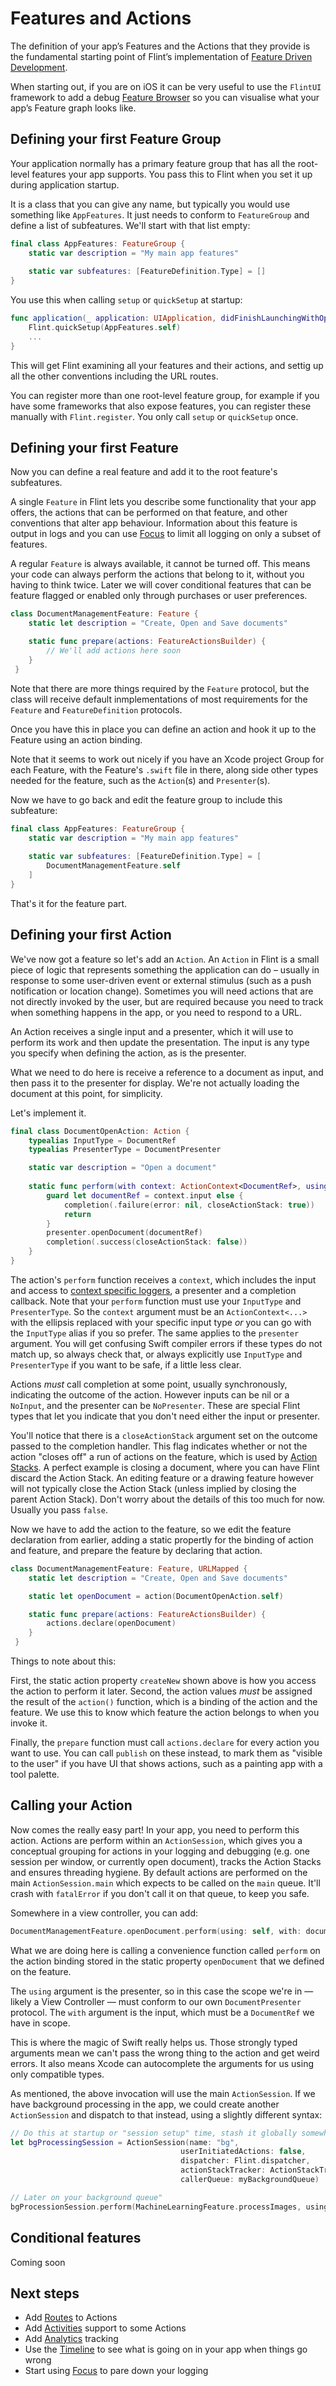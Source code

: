 # Features and Actions

The definition of your app’s Features and the Actions that they provide is the fundamental starting point of Flint’s implementation of [Feature Driven Development](https://www.montanafloss.co/blog/feature-driven-development).

When starting out, if you are on iOS it can be very useful to use the `FlintUI` framework to add a debug [Feature Browser](flint_ui.md) so you can visualise what your app’s Feature graph looks like.

## Defining your first Feature Group

Your application normally has a primary feature group that has all the root-level features your app supports. You pass this to Flint when you set it up during application startup.

It is a class that you can give any name, but typically you would use something like `AppFeatures`. It just needs to conform to `FeatureGroup` and define a list of subfeatures. We'll start with that list empty:

```swift
final class AppFeatures: FeatureGroup {
    static var description = "My main app features"
    
    static var subfeatures: [FeatureDefinition.Type] = []
}
```

You use this when calling `setup` or `quickSetup` at startup:

```swift
func application(_ application: UIApplication, didFinishLaunchingWithOptions launchOptions: [UIApplicationLaunchOptionsKey: Any]?) -> Bool {
    Flint.quickSetup(AppFeatures.self)
    ...
}
```

This will get Flint examining all your features and their actions, and settig up all the other conventions including the URL routes.

You can register more than one root-level feature group, for example if you have some frameworks that also expose features, you can register these manually with `Flint.register`. You only call `setup` or `quickSetup` once.

## Defining your first Feature

Now you can define a real feature and add it to the root feature's subfeatures.

A single `Feature` in Flint lets you describe some functionality that your app offers, the actions that can be performed on that feature, and other conventions that alter app behaviour. Information about this feature is output in logs and you can use [Focus]() to limit all logging on only a subset of features.

A regular `Feature` is always available, it cannot be turned off. This means your code can always perform the actions that belong to it, without you having to think twice. Later we will cover conditional features that can be feature flagged or enabled only through purchases or user preferences.

```swift
class DocumentManagementFeature: Feature {
    static let description = "Create, Open and Save documents"

    static func prepare(actions: FeatureActionsBuilder) {
    	// We'll add actions here soon
    }
 }
```

Note that there are more things required by the `Feature` protocol, but the class will receive default inmplementations of most requirements for the `Feature` and `FeatureDefinition` protocols. 

Once you have this in place you can define an action and hook it up to the Feature using an action binding.

Note that it seems to work out nicely if you have an Xcode project Group for each Feature, with the Feature's `.swift` file in there, along side other types needed for the feature, such as the `Action`(s) and `Presenter`(s).

Now we have to go back and edit the feature group to include this subfeature:

```swift
final class AppFeatures: FeatureGroup {
    static var description = "My main app features"
    
    static var subfeatures: [FeatureDefinition.Type] = [
    	DocumentManagementFeature.self
    ]
}
```

That's it for the feature part.

## Defining your first Action

We've now got a feature so let's add an `Action`. An `Action` in Flint is a small piece of logic that represents something the application can do – usually in response to some user-driven event or external stimulus (such as a push notification or location change). Sometimes you will need actions that are not directly invoked by the user, but are required because you need to track when something happens in the app, or you need to respond to a URL.

An Action receives a single input and a presenter, which it will use to perform its work and then update the presentation. The input is any type you specify when defining the action, as is the presenter.

What we need to do here is receive a reference to a document as input, and then pass it to the presenter for display. We're not actually loading the document at this point, for simplicity.

Let's implement it.

```swift
final class DocumentOpenAction: Action {
    typealias InputType = DocumentRef
    typealias PresenterType = DocumentPresenter

    static var description = "Open a document"
    
    static func perform(with context: ActionContext<DocumentRef>, using presenter: DocumentPresenter, completion: @escaping ((ActionPerformOutcome) -> ())) {
        guard let documentRef = context.input else {
            completion(.failure(error: nil, closeActionStack: true))
            return
        }
        presenter.openDocument(documentRef)
        completion(.success(closeActionStack: false))
    }
}
```

The action's `perform` function receives a `context`, which includes the input and access to [context specific loggers](), a presenter and a completion callback. Note that your `perform` function must use your `InputType` and `PresenterType`. So the `context` argument must be an `ActionContext<...>` with the ellipsis replaced with your specific input type *or* you can go with the `InputType` alias if you so prefer. The same applies to the `presenter` argument. You will get confusing Swift compiler errors if these types do not match up, so always check that, or always explicitly use `InputType` and `PresenterType` if you want to be safe, if a little less clear.

Actions *must* call completion at some point, usually synchronously, indicating the outcome of the action. However inputs can be nil or a `NoInput`, and the presenter can be `NoPresenter`. These are special Flint types that let you indicate that you don't need either the input or presenter.

You'll notice that there is a `closeActionStack` argument set on the outcome passed to the completion handler. This flag indicates whether or not the action "closes off" a run of actions on the feature, which is used by [Action Stacks](action_stacks.md). A perfect example is closing a document, where you can have Flint discard the Action Stack. An editing feature or a drawing feature however will not typically close the Action Stack (unless implied by closing the parent Action Stack). Don't worry about the details of this too much for now. Usually you pass `false`.

Now we have to add the action to the feature, so we edit the feature declaration from earlier, adding a static propertly for the binding of action and feature, and prepare the feature by declaring that action. 

```swift
class DocumentManagementFeature: Feature, URLMapped {
    static let description = "Create, Open and Save documents"

    static let openDocument = action(DocumentOpenAction.self)

    static func prepare(actions: FeatureActionsBuilder) {
        actions.declare(openDocument)
    }
 }
 ```

Things to note about this:

First, the static action property `createNew` shown above is how you access the action to perform it later. Second, the action values *must* be assigned the result of the `action()` function, which is a binding of the action and the feature. We use this to know which feature the action belongs to when you invoke it.

Finally, the `prepare` function must call `actions.declare` for every action you want to use. You can call `publish` on these instead, to mark them as "visible to the user" if you have UI that shows actions, such as a painting app with a tool palette.

## Calling your Action

Now comes the really easy part! In your app, you need to perform this action. Actions are perform within an `ActionSession`, which gives you a conceptual grouping for actions in your logging and debugging (e.g. one session per window, or currently open document), tracks the Action Stacks and ensures threading hygiene. By default actions are performed on the main `ActionSession.main` which expects to be called on the `main` queue. It'll crash with `fatalError` if you don't call it on that queue, to keep you safe.

Somewhere in a view controller, you can add:

```swift
DocumentManagementFeature.openDocument.perform(using: self, with: document)
```

What we are doing here is calling a convenience function called `perform` on the action binding stored in the static property `openDocument` that we defined on the feature.

The `using` argument is the presenter, so in this case the scope we're in — likely a View Controller — must conform to our own `DocumentPresenter` protocol. The `with` argument is the input, which must be a `DocumentRef` we have in scope.

This is where the magic of Swift really helps us. Those strongly typed arguments mean we can't pass the wrong thing to the action and get weird errors. It also means Xcode can autocomplete the arguments for us using only compatible types.

As mentioned, the above invocation will use the main `ActionSession`. If we have background processing in the app, we could create another `ActionSession` and dispatch to that instead, using a slightly different syntax:

```swift
// Do this at startup or "session setup" time, stash it globally somewhere
let bgProcessingSession = ActionSession(name: "bg",
                                      userInitiatedActions: false,
                                      dispatcher: Flint.dispatcher,
                                      actionStackTracker: ActionStackTracker.instance,
                                      callerQueue: myBackgroundQueue)

// Later on your background queue"
bgProcessionSession.perform(MachineLearningFeature.processImages, using: nil, with: imageStore)

```

## Conditional features

Coming soon

## Next steps

* Add [Routes](routes.md) to Actions
* Add [Activities](activities.md) support to some Actions
* Add [Analytics](analytics.md) tracking
* Use the [Timeline](timeline.md) to see what is going on in your app when things go wrong
* Start using [Focus](focus.md) to pare down your logging

